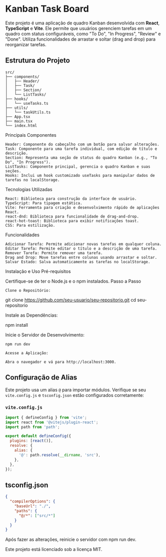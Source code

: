 # Kanban Task Board

Este projeto é uma aplicação de quadro Kanban desenvolvida com **React**, **TypeScript** e **Vite**. Ele permite que usuários gerenciem tarefas em um quadro com status configuráveis, como "To Do", "In Progress", "Review" e "Done". Utiliza funcionalidades de arrastar e soltar (drag and drop) para reorganizar tarefas.

## Estrutura do Projeto

```plaintext
src/
├── components/
│   ├── Header/
│   ├── Task/
│   ├── Section/
│   └── ListTasks/
├── hooks/
│   └── useTasks.ts
├── utils/
│   └── taskUtils.ts
├── App.tsx
├── main.tsx
└── index.html

````
Principais Componentes

    Header: Componente do cabeçalho com um botão para salvar alterações.
    Task: Componente para uma tarefa individual, com edição de título e descrição.
    Section: Representa uma seção de status do quadro Kanban (e.g., "To Do", "In Progress").
    ListTasks: Componente principal, gerencia o quadro Kanban e suas seções.
    Hooks: Inclui um hook customizado useTasks para manipular dados de tarefas no localStorage.

Tecnologias Utilizadas

    React: Biblioteca para construção da interface de usuário.
    TypeScript: Para tipagem estática.
    Vite: Ferramenta para criação e desenvolvimento rápido de aplicações React.
    react-dnd: Biblioteca para funcionalidade de drag-and-drop.
    react-hot-toast: Biblioteca para exibir notificações toast.
    CSS: Para estilização.

Funcionalidades

    Adicionar Tarefa: Permite adicionar novas tarefas em qualquer coluna.
    Editar Tarefa: Permite editar o título e a descrição de uma tarefa.
    Remover Tarefa: Permite remover uma tarefa.
    Drag and Drop: Move tarefas entre colunas usando arrastar e soltar.
    Salvar Estado: Salva automaticamente as tarefas no localStorage.

Instalação e Uso
Pré-requisitos

Certifique-se de ter o Node.js e o npm instalados.
Passo a Passo

    Clone o Repositório:

git clone https://github.com/seu-usuario/seu-repositorio.git
cd seu-repositorio

Instale as Dependências:

npm install

Inicie o Servidor de Desenvolvimento:

    npm run dev

    Acesse a Aplicação:

    Abra o navegador e vá para http://localhost:3000.

## Configuração de Alias

Este projeto usa um alias `@` para importar módulos. Verifique se seu `vite.config.js` e `tsconfig.json` estão configurados corretamente:

### `vite.config.js`

```javascript
import { defineConfig } from 'vite';
import react from '@vitejs/plugin-react';
import path from 'path';

export default defineConfig({
  plugins: [react()],
  resolve: {
    alias: {
      '@': path.resolve(__dirname, 'src'),
    },
  },
});

```
## tsconfig.json
```json
{
  "compilerOptions": {
    "baseUrl": "./",
    "paths": {
      "@/*": ["src/*"]
    }
  }
}
```

Após fazer as alterações, reinicie o servidor com npm run dev.

Este projeto está licenciado sob a licença MIT.